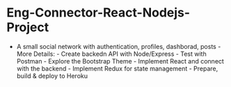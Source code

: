 # Eng-Connector-React-Nodejs-Project
- A small social network with authentication, profiles, dashborad, posts  - More Details:   - Create backedn API with Node/Express   - Test with Postman   - Explore the Bootstrap Theme   - Implement React and connect with the backend   - Implement Redux for state management   - Prepare, build &amp; deploy to Heroku
